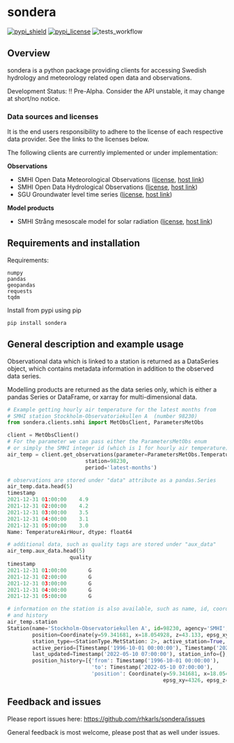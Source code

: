 # sondera

[![pypi_shield](https://img.shields.io/pypi/v/sondera.svg)](https://pypi.org/project/sondera/)
[![pypi_license](https://badgen.net/pypi/license/sondera/)](https://pypi.org/project/sondera/)
![tests_workflow](https://github.com/rhkarls/sondera/actions/workflows/run_flake8_pytest.yml/badge.svg)

## Overview
sondera is a python package providing clients for accessing Swedish hydrology and meteorology related open data and observations.

Development Status: :bangbang: Pre-Alpha.
Consider the API unstable, it may change at short/no notice.

### Data sources and licenses
It is the end users responsibility to adhere to the license of each respective
data provider. See the links to the licenses below.

The following clients are currently implemented or under implementation:

**Observations**
- SMHI Open Data Meteorological Observations ([license](https://creativecommons.org/licenses/by/4.0/legalcode), [host link](https://opendata.smhi.se/apidocs/metobs/#license))
- SMHI Open Data Hydrological Observations ([license](https://creativecommons.org/licenses/by/4.0/legalcode), [host link](https://opendata.smhi.se/apidocs/hydroobs/#license))
- SGU Groundwater level time series ([license](https://creativecommons.org/licenses/by/4.0/legalcode), [host link](https://resource.sgu.se/oppnadata/html/grundvatten/grundvatten.html))

**Model products**
- SMHI Strång mesoscale model for solar radiation ([license](https://creativecommons.org/licenses/by/4.0/legalcode), [host link](https://opendata.smhi.se/apidocs/strang/#license))

## Requirements and installation

Requirements:

    numpy
	pandas
	geopandas
	requests
    tqdm

Install from pypi using pip

    pip install sondera

## General description and example usage

Observational data which is linked to a station is returned as a DataSeries object,
which contains metadata information in addition to the observed data series.

Modelling products are returned as the data series only, which is either a pandas
Series or DataFrame, or xarray for multi-dimensional data.


```python
# Example getting hourly air temperature for the latest months from
# SMHI station Stockholm-Observatoriekullen A  (number 98230)
from sondera.clients.smhi import MetObsClient, ParametersMetObs

client = MetObsClient()
# For the parameter we can pass either the ParametersMetObs enum
# or simply the SMHI integer id (which is 1 for hourly air temperature)
air_temp = client.get_observations(parameter=ParametersMetObs.TemperatureAirHour,
                         station=98230,
                         period='latest-months')

# observations are stored under "data" attribute as a pandas.Series
air_temp.data.head(5)
timestamp
2021-12-31 01:00:00    4.9
2021-12-31 02:00:00    4.2
2021-12-31 03:00:00    3.5
2021-12-31 04:00:00    3.1
2021-12-31 05:00:00    3.0
Name: TemperatureAirHour, dtype: float64

# additional data, such as quality tags are stored under "aux_data"
air_temp.aux_data.head(5)
                    quality
timestamp                  
2021-12-31 01:00:00       G
2021-12-31 02:00:00       G
2021-12-31 03:00:00       G
2021-12-31 04:00:00       G
2021-12-31 05:00:00       G

# information on the station is also available, such as name, id, coordinates,
# and history
air_temp.station
Station(name='Stockholm-Observatoriekullen A', id=98230, agency='SMHI', 
        position=Coordinate(y=59.341681, x=18.054928, z=43.133, epsg_xy=4326, epsg_z=5613),
        station_type=<StationType.MetStation: 2>, active_station=True, 
        active_period=[Timestamp('1996-10-01 00:00:00'), Timestamp('2022-05-10 07:00:00')],
        last_updated=Timestamp('2022-05-10 07:00:00'), station_info={}, 
        position_history=[{'from': Timestamp('1996-10-01 00:00:00'), 
                           'to': Timestamp('2022-05-10 07:00:00'), 
                           'position': Coordinate(y=59.341681, x=18.054928, z=43.133,
                                                  epsg_xy=4326, epsg_z=5613)}])
```

## Feedback and issues

Please report issues here: https://github.com/rhkarls/sondera/issues

General feedback is most welcome, please post that as well under issues.

